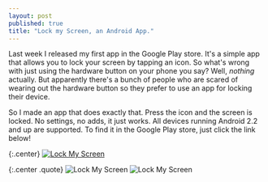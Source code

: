```yaml
---
layout: post
published: true
title: "Lock my Screen, an Android App."
---
```


Last week I released my first app in the Google Play store. It's a simple app that allows you to lock your screen by tapping an icon. So what's wrong with just using the hardware button on your phone you say? Well, *nothing* actually. But apparently there's a bunch of people who are scared of wearing out the hardware button so they prefer to use an app for locking their device.

So I made an app that does exactly that. Press the icon and the screen is locked. No settings, no adds, it just works. All devices running Android 2.2 and up are supported. To find it in the Google Play store, just click the link below!

{:.center}
[![Lock My Screen](http://developer.android.com/images/brand/en_generic_rgb_wo_45.png)](http://play.google.com/store/apps/details?id=com.thirstyturtle.lockmyscreen)

{:.center .quote}
![Lock My Screen](https://lh4.ggpht.com/OcEV4SJ0QzLhCBQ3N6Pg63Otm4sVT85QYNRnsBhNQyyhvhUdFM1eSrZHKtD4rZwUS-w)
![Lock My Screen](https://lh4.ggpht.com/gJAsV6WV622wNgrEZCIHKNcpQGLyvzuUaj3yCqstyogIY2kVfAHqFazd5kqPf5ACb7A)
